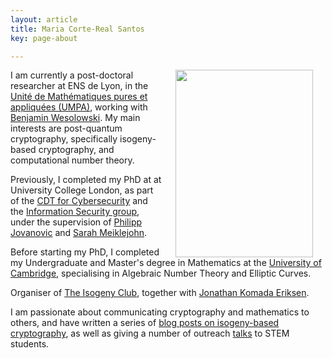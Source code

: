 ```yaml
---
layout: article
title: Maria Corte-Real Santos
key: page-about

---
```


<img align="right" width="220" height="300" hspace="20" src="../images/profile.jpg">

I am currently a post-doctoral researcher at ENS de Lyon, in the [Unité de Mathématiques pures et appliquées (UMPA)](https://www.umpa.ens-lyon.fr/recherche/equipe-de-theorie-et-des-nombres), working with [Benjamin Wesolowski](https://www.bweso.com/). My main interests are post-quantum cryptography, specifically isogeny-based cryptography, and computational number theory.

Previously, I completed my PhD at at University College London, as part of the [CDT for Cybersecurity](https://www.ucl.ac.uk/cybersecurity-cdt/) and the [Information Security group](https://sec.cs.ucl.ac.uk/), under the supervision of [Philipp Jovanovic](https://philipp.jovanovic.io/) and [Sarah Meiklejohn](https://smeiklej.com/). 


Before starting my PhD, I completed my Undergraduate and Master's degree in Mathematics at the [University of Cambridge](https://www.maths.cam.ac.uk/), specialising in Algebraic Number Theory and Elliptic Curves.

Organiser of [The Isogeny Club](https://isogeny.club/), together with [Jonathan Komada Eriksen](https://jonathke.github.io/).

I am passionate about communicating cryptography and mathematics to others, and have written a series of [blog posts on isogeny-based cryptography](https://mariascrs.github.io/posts.html), as well as giving a number of outreach [talks](https://mariascrs.github.io/talks.html) to STEM students.

